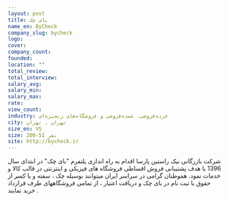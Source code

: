 ```yaml
---
layout: post
title: بای چک
name_en: ByCheck
company_slug: bycheck
logo: 
cover: 
company_count:
founded:
location: ""
total_review: 
total_interview: 
salary_avg: 
salary_min: 
salary_max: 
rate: 
view_count: 
industry: خرده‌فروشی، عمده‌فروشی و فروشگاه‌های زنجیره‌ای 
city: تهران , تهران   
size_en: VS
size: 200-51 نفر
site: http://bycheck.ir
---
```


شرکت بازرگانی نیک راستین پارسا اقدام به راه اندازی پلتفرم "بای چک" در ابتدای سال 1396 با هدف پشتیبانی فروش اقساطی فروشگاه های فیزیکی و اینترنتی در قالب کالا و خدمات نمود.
هموطنان گرامی در سراسر ایران میتوانند بوسیله چک ، سفته و یا کسر از حقوق با ثبت نام در بای چک و دریافت اعتبار ، از تمامی فروشگاههای طرف قرارداد خرید نمایند .
